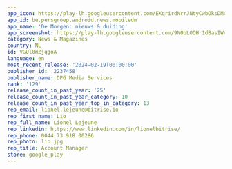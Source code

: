 ```yaml
---
app_icon: https://play-lh.googleusercontent.com/EKqrirdNrrJNtyCwbOksDMqBvkrZhPkj4enTZiYNJpQOlkgq064n0fRCuyyHNO6E2Q
app_id: be.persgroep.android.news.mobiledm
app_name: 'De Morgen: nieuws & duiding'
app_screenshot: https://play-lh.googleusercontent.com/9N0bLODHr1dBasIWVkFtybd6edUdFUbUXB6Oy8AgOZUsUl4mMw-WxXM4QQIBeVQ87Q
category: News & Magazines
country: NL
id: VGUl0mZjqgoA
language: en
most_recent_release: '2024-02-19T00:00:00'
publisher_id: '2237458'
publisher_name: DPG Media Services
rank: '129'
release_count_in_past_year: '25'
release_count_in_past_year_category: 10
release_count_in_past_year_top_in_category: 13
rep_email: lionel.lejeune@bitrise.io
rep_first_name: Lio
rep_full_name: Lionel Lejeune
rep_linkedin: https://www.linkedin.com/in/lionelbitrise/
rep_phone: 0044 73 918 00286
rep_photo: lio.jpg
rep_title: Account Manager
store: google_play
---
```

